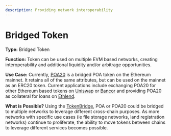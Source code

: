 ```yaml
---
description: Providing network interoperability
---
```


# Bridged Token

**Type:** Bridged Token

**Function:** Token can be used on multiple EVM based networks, creating interoperability and additional liquidity and/or arbitrage opportunities.

**Use Case:**  Currently, [POA20](../about-poa-token/faq-poa20-general-questions.md) is a bridged POA token on the Ethereum mainnet. It retains all of the same attributes, but can be used on the mainnet as an ERC20 token. Current applications include exchanging POA20 for other Ethereum based tokens on [Uniswap](https://uniswap.io/) or [Bancor](https://www.bancor.network/) and providing POA20 as collateral for loans on [Ethlend](https://ethlend.io/).

**What is Possible?** Using the [TokenBridge](https://docs.tokenbridge.net), POA or POA20 could be bridged to multiple networks to leverage different cross-chain purposes. As more networks with specific use cases \(ie file storage networks, land registration networks\) continue to proliferate, the ability to move tokens between chains to leverage different services becomes possible.  

